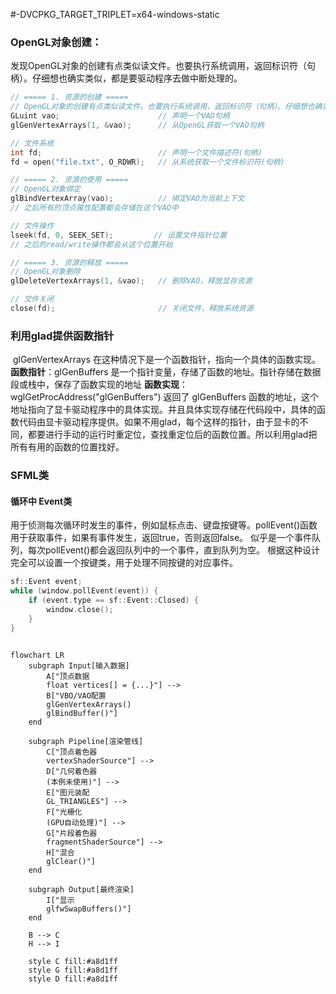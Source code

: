 
#-DVCPKG_TARGET_TRIPLET=x64-windows-static
### OpenGL对象创建：
发现OpenGL对象的创建有点类似读文件。也要执行系统调用，返回标识符（句柄）。仔细想也确实类似，都是要驱动程序去做中断处理的。
```cpp
// ===== 1. 资源的创建 =====
// OpenGL对象的创建有点类似读文件。也要执行系统调用，返回标识符（句柄）。仔细想也确实类似，都是要驱动程序去做中断处理的。
GLuint vao;                      // 声明一个VAO句柄
glGenVertexArrays(1, &vao);      // 从OpenGL获取一个VAO句柄

// 文件系统
int fd;                          // 声明一个文件描述符(句柄)
fd = open("file.txt", O_RDWR);   // 从系统获取一个文件标识符(句柄)

// ===== 2. 资源的使用 =====
// OpenGL对象绑定
glBindVertexArray(vao);          // 绑定VAO为当前上下文
// 之后所有的顶点属性配置都会存储在这个VAO中

// 文件操作
lseek(fd, 0, SEEK_SET);         // 设置文件指针位置
// 之后的read/write操作都会从这个位置开始

// ===== 3. 资源的释放 =====
// OpenGL对象删除
glDeleteVertexArrays(1, &vao);   // 删除VAO，释放显存资源

// 文件关闭
close(fd);                       // 关闭文件，释放系统资源

```
### 利用glad提供函数指针
​	glGenVertexArrays 在这种情况下是一个函数指针，指向一个具体的函数实现。
**函数指针**：glGenBuffers 是一个指针变量，存储了函数的地址。指针存储在数据段或栈中，保存了函数实现的地址
**函数实现**：wglGetProcAddress("glGenBuffers") 返回了 glGenBuffers 函数的地址，这个地址指向了显卡驱动程序中的具体实现。并且具体实现存储在代码段中，具体的函数代码由显卡驱动程序提供。
​	如果不用glad，每个这样的指针，由于显卡的不同，都要进行手动的运行时重定位，查找重定位后的函数位置。所以利用glad把所有有用的函数的位置找好。

### SFML类
#### 循环中 Event类
用于侦测每次循环时发生的事件，例如鼠标点击、键盘按键等。pollEvent()函数用于获取事件，如果有事件发生，返回true，否则返回false。
似乎是一个事件队列，每次pollEvent()都会返回队列中的一个事件，直到队列为空。
根据这种设计完全可以设置一个按键类，用于处理不同按键的对应事件。
```cpp
sf::Event event;
while (window.pollEvent(event)) {
    if (event.type == sf::Event::Closed) {
        window.close();
    }
}
```

```mermaid

flowchart LR
    subgraph Input[输入数据]
        A["顶点数据
        float vertices[] = {...}"] --> 
        B["VBO/VAO配置
        glGenVertexArrays()
        glBindBuffer()"]
    end

    subgraph Pipeline[渲染管线]
        C["顶点着色器
        vertexShaderSource"] --> 
        D["几何着色器
        (本例未使用)"] -->
        E["图元装配
        GL_TRIANGLES"] -->
        F["光栅化
        (GPU自动处理)"] -->
        G["片段着色器
        fragmentShaderSource"] -->
        H["混合
        glClear()"]
    end

    subgraph Output[最终渲染]
        I["显示
        glfwSwapBuffers()"]
    end

    B --> C
    H --> I

    style C fill:#a8d1ff
    style G fill:#a8d1ff
    style D fill:#a8d1ff

```

### 
